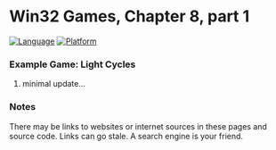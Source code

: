 # Win32 Games, Chapter 8, part 1
[![Language](https://img.shields.io/badge/Language%20-C++-blue.svg)](https://github.com/GeorgePimpleton/Win32-games/)
[![Platform](https://img.shields.io/badge/Platform%20-Win32-blue.svg)](https://github.com/GeorgePimpleton/Win32-games/)
### Example Game: Light Cycles

1. minimal update...

### Notes
There may be links to websites or internet sources in these pages and source code. Links can go stale. A search engine is your friend.
